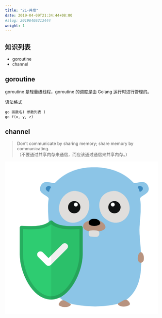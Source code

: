 ```yaml
---
title: "21-并发"
date: 2019-04-09T21:34:44+08:00
#slug: 20190409213444
weight: 1
---
```


## 知识列表 

- goroutine
- channel

## goroutine 

goroutine 是轻量级线程，goroutine 的调度是由 Golang 运行时进行管理的。

语法格式

```
go 函数名( 参数列表 )
go f(x, y, z)
```

## channel

> Don’t communicate by sharing memory; share memory by communicating.   
>（不要通过共享内存来通信，而应该通过通信来共享内存。）

![img](1.png)